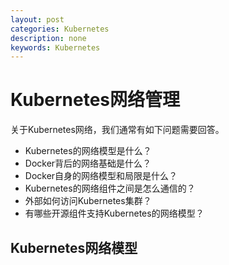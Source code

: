 ```yaml
---
layout: post
categories: Kubernetes
description: none
keywords: Kubernetes
---
```

# Kubernetes网络管理


关于Kubernetes网络，我们通常有如下问题需要回答。
- Kubernetes的网络模型是什么？
- Docker背后的网络基础是什么？
- Docker自身的网络模型和局限是什么？
- Kubernetes的网络组件之间是怎么通信的？
- 外部如何访问Kubernetes集群？
- 有哪些开源组件支持Kubernetes的网络模型？

## Kubernetes网络模型